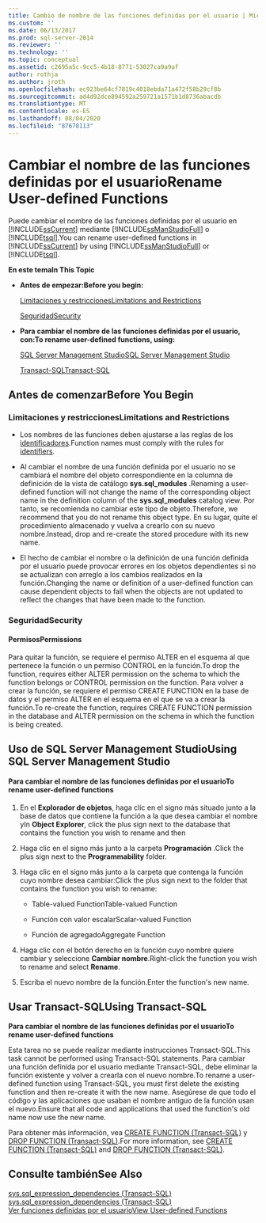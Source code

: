 ```yaml
---
title: Cambio de nombre de las funciones definidas por el usuario | Microsoft Docs
ms.custom: ''
ms.date: 06/13/2017
ms.prod: sql-server-2014
ms.reviewer: ''
ms.technology: ''
ms.topic: conceptual
ms.assetid: c2695a5c-9cc5-4b18-8771-53027ca9a9af
author: rothja
ms.author: jroth
ms.openlocfilehash: ec923be64cf7819c4018ebda71a472f58b29cf8b
ms.sourcegitcommit: ad4d92dce894592a259721a1571b1d8736abacdb
ms.translationtype: MT
ms.contentlocale: es-ES
ms.lasthandoff: 08/04/2020
ms.locfileid: "87678113"
---
```

# <a name="rename-user-defined-functions"></a><span data-ttu-id="e9741-102">Cambiar el nombre de las funciones definidas por el usuario</span><span class="sxs-lookup"><span data-stu-id="e9741-102">Rename User-defined Functions</span></span>
  <span data-ttu-id="e9741-103">Puede cambiar el nombre de las funciones definidas por el usuario en [!INCLUDE[ssCurrent](../../includes/sscurrent-md.md)] mediante [!INCLUDE[ssManStudioFull](../../includes/ssmanstudiofull-md.md)] o [!INCLUDE[tsql](../../includes/tsql-md.md)].</span><span class="sxs-lookup"><span data-stu-id="e9741-103">You can rename user-defined functions in [!INCLUDE[ssCurrent](../../includes/sscurrent-md.md)] by using [!INCLUDE[ssManStudioFull](../../includes/ssmanstudiofull-md.md)] or [!INCLUDE[tsql](../../includes/tsql-md.md)].</span></span>  
  
 <span data-ttu-id="e9741-104">**En este tema**</span><span class="sxs-lookup"><span data-stu-id="e9741-104">**In This Topic**</span></span>  
  
-   <span data-ttu-id="e9741-105">**Antes de empezar:**</span><span class="sxs-lookup"><span data-stu-id="e9741-105">**Before you begin:**</span></span>  
  
     [<span data-ttu-id="e9741-106">Limitaciones y restricciones</span><span class="sxs-lookup"><span data-stu-id="e9741-106">Limitations and Restrictions</span></span>](#Restrictions)  
  
     [<span data-ttu-id="e9741-107">Seguridad</span><span class="sxs-lookup"><span data-stu-id="e9741-107">Security</span></span>](#Security)  
  
-   <span data-ttu-id="e9741-108">**Para cambiar el nombre de las funciones definidas por el usuario, con:**</span><span class="sxs-lookup"><span data-stu-id="e9741-108">**To rename user-defined functions, using:**</span></span>  
  
     [<span data-ttu-id="e9741-109">SQL Server Management Studio</span><span class="sxs-lookup"><span data-stu-id="e9741-109">SQL Server Management Studio</span></span>](#SSMSProcedure)  
  
     [<span data-ttu-id="e9741-110">Transact-SQL</span><span class="sxs-lookup"><span data-stu-id="e9741-110">Transact-SQL</span></span>](#TsqlProcedure)  
  
##  <a name="before-you-begin"></a><a name="BeforeYouBegin"></a> <span data-ttu-id="e9741-111">Antes de comenzar</span><span class="sxs-lookup"><span data-stu-id="e9741-111">Before You Begin</span></span>  
  
###  <a name="limitations-and-restrictions"></a><a name="Restrictions"></a> <span data-ttu-id="e9741-112">Limitaciones y restricciones</span><span class="sxs-lookup"><span data-stu-id="e9741-112">Limitations and Restrictions</span></span>  
  
-   <span data-ttu-id="e9741-113">Los nombres de las funciones deben ajustarse a las reglas de los [identificadores](../databases/database-identifiers.md).</span><span class="sxs-lookup"><span data-stu-id="e9741-113">Function names must comply with the rules for [identifiers](../databases/database-identifiers.md).</span></span>  
  
-   <span data-ttu-id="e9741-114">Al cambiar el nombre de una función definida por el usuario no se cambiará el nombre del objeto correspondiente en la columna de definición de la vista de catálogo **sys.sql_modules** .</span><span class="sxs-lookup"><span data-stu-id="e9741-114">Renaming a user-defined function will not change the name of the corresponding object name in the definition column of the **sys.sql_modules** catalog view.</span></span> <span data-ttu-id="e9741-115">Por tanto, se recomienda no cambiar este tipo de objeto.</span><span class="sxs-lookup"><span data-stu-id="e9741-115">Therefore, we recommend that you do not rename this object type.</span></span> <span data-ttu-id="e9741-116">En su lugar, quite el procedimiento almacenado y vuelva a crearlo con su nuevo nombre.</span><span class="sxs-lookup"><span data-stu-id="e9741-116">Instead, drop and re-create the stored procedure with its new name.</span></span>  
  
-   <span data-ttu-id="e9741-117">El hecho de cambiar el nombre o la definición de una función definida por el usuario puede provocar errores en los objetos dependientes si no se actualizan con arreglo a los cambios realizados en la función.</span><span class="sxs-lookup"><span data-stu-id="e9741-117">Changing the name or definition of a user-defined function can cause dependent objects to fail when the objects are not updated to reflect the changes that have been made to the function.</span></span>  
  
###  <a name="security"></a><a name="Security"></a> <span data-ttu-id="e9741-118">Seguridad</span><span class="sxs-lookup"><span data-stu-id="e9741-118">Security</span></span>  
  
####  <a name="permissions"></a><a name="Permissions"></a> <span data-ttu-id="e9741-119">Permisos</span><span class="sxs-lookup"><span data-stu-id="e9741-119">Permissions</span></span>  
 <span data-ttu-id="e9741-120">Para quitar la función, se requiere el permiso ALTER en el esquema al que pertenece la función o un permiso CONTROL en la función.</span><span class="sxs-lookup"><span data-stu-id="e9741-120">To drop the function, requires either ALTER permission on the schema to which the function belongs or CONTROL permission on the function.</span></span> <span data-ttu-id="e9741-121">Para volver a crear la función, se requiere el permiso CREATE FUNCTION en la base de datos y el permiso ALTER en el esquema en el que se va a crear la función.</span><span class="sxs-lookup"><span data-stu-id="e9741-121">To re-create the function, requires CREATE FUNCTION permission in the database and ALTER permission on the schema in which the function is being created.</span></span>  
  
##  <a name="using-sql-server-management-studio"></a><a name="SSMSProcedure"></a> <span data-ttu-id="e9741-122">Uso de SQL Server Management Studio</span><span class="sxs-lookup"><span data-stu-id="e9741-122">Using SQL Server Management Studio</span></span>  
  
#### <a name="to-rename-user-defined-functions"></a><span data-ttu-id="e9741-123">Para cambiar el nombre de las funciones definidas por el usuario</span><span class="sxs-lookup"><span data-stu-id="e9741-123">To rename user-defined functions</span></span>  
  
1.  <span data-ttu-id="e9741-124">En el **Explorador de objetos**, haga clic en el signo más situado junto a la base de datos que contiene la función a la que desea cambiar el nombre y</span><span class="sxs-lookup"><span data-stu-id="e9741-124">In **Object Explorer**, click the plus sign next to the database that contains the function you wish to rename and then</span></span>  
  
2.  <span data-ttu-id="e9741-125">Haga clic en el signo más junto a la carpeta **Programación** .</span><span class="sxs-lookup"><span data-stu-id="e9741-125">Click the plus sign next to the **Programmability** folder.</span></span>  
  
3.  <span data-ttu-id="e9741-126">Haga clic en el signo más junto a la carpeta que contenga la función cuyo nombre desea cambiar:</span><span class="sxs-lookup"><span data-stu-id="e9741-126">Click the plus sign next to the folder that contains the function you wish to rename:</span></span>  
  
    -   <span data-ttu-id="e9741-127">Table-valued Function</span><span class="sxs-lookup"><span data-stu-id="e9741-127">Table-valued Function</span></span>  
  
    -   <span data-ttu-id="e9741-128">Función con valor escalar</span><span class="sxs-lookup"><span data-stu-id="e9741-128">Scalar-valued Function</span></span>  
  
    -   <span data-ttu-id="e9741-129">Función de agregado</span><span class="sxs-lookup"><span data-stu-id="e9741-129">Aggregate Function</span></span>  
  
4.  <span data-ttu-id="e9741-130">Haga clic con el botón derecho en la función cuyo nombre quiere cambiar y seleccione **Cambiar nombre**.</span><span class="sxs-lookup"><span data-stu-id="e9741-130">Right-click the function you wish to rename and select **Rename**.</span></span>  
  
5.  <span data-ttu-id="e9741-131">Escriba el nuevo nombre de la función.</span><span class="sxs-lookup"><span data-stu-id="e9741-131">Enter the function's new name.</span></span>  
  
##  <a name="using-transact-sql"></a><a name="TsqlProcedure"></a> <span data-ttu-id="e9741-132">Usar Transact-SQL</span><span class="sxs-lookup"><span data-stu-id="e9741-132">Using Transact-SQL</span></span>  
 <span data-ttu-id="e9741-133">**Para cambiar el nombre de las funciones definidas por el usuario**</span><span class="sxs-lookup"><span data-stu-id="e9741-133">**To rename user-defined functions**</span></span>  
  
 <span data-ttu-id="e9741-134">Esta tarea no se puede realizar mediante instrucciones Transact-SQL.</span><span class="sxs-lookup"><span data-stu-id="e9741-134">This task cannot be performed using Transact-SQL statements.</span></span> <span data-ttu-id="e9741-135">Para cambiar una función definida por el usuario mediante Transact-SQL, debe eliminar la función existente y volver a crearla con el nuevo nombre.</span><span class="sxs-lookup"><span data-stu-id="e9741-135">To rename a user-defined function using Transact-SQL, you must first delete the existing function and then re-create it with the new name.</span></span> <span data-ttu-id="e9741-136">Asegúrese de que todo el código y las aplicaciones que usaban el nombre antiguo de la función usan el nuevo.</span><span class="sxs-lookup"><span data-stu-id="e9741-136">Ensure that all code and applications that used the function's old name now use the new name.</span></span>  
  
 <span data-ttu-id="e9741-137">Para obtener más información, vea [CREATE FUNCTION &#40;Transact-SQL&#41;](/sql/t-sql/statements/create-function-transact-sql) y [DROP FUNCTION &#40;Transact-SQL&#41;](/sql/t-sql/statements/drop-function-transact-sql).</span><span class="sxs-lookup"><span data-stu-id="e9741-137">For more information, see [CREATE FUNCTION &#40;Transact-SQL&#41;](/sql/t-sql/statements/create-function-transact-sql) and [DROP FUNCTION &#40;Transact-SQL&#41;](/sql/t-sql/statements/drop-function-transact-sql).</span></span>  
  
## <a name="see-also"></a><span data-ttu-id="e9741-138">Consulte también</span><span class="sxs-lookup"><span data-stu-id="e9741-138">See Also</span></span>  
 <span data-ttu-id="e9741-139">[sys.sql_expression_dependencies &#40;Transact-SQL&#41;](/sql/relational-databases/system-catalog-views/sys-sql-expression-dependencies-transact-sql) </span><span class="sxs-lookup"><span data-stu-id="e9741-139">[sys.sql_expression_dependencies &#40;Transact-SQL&#41;](/sql/relational-databases/system-catalog-views/sys-sql-expression-dependencies-transact-sql) </span></span>  
 [<span data-ttu-id="e9741-140">Ver funciones definidas por el usuario</span><span class="sxs-lookup"><span data-stu-id="e9741-140">View User-defined Functions</span></span>](user-defined-functions.md)  
  
  
